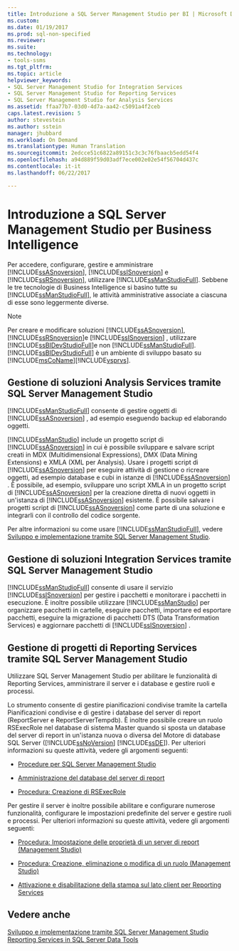 ```yaml
---
title: Introduzione a SQL Server Management Studio per BI | Microsoft Docs
ms.custom: 
ms.date: 01/19/2017
ms.prod: sql-non-specified
ms.reviewer: 
ms.suite: 
ms.technology:
- tools-ssms
ms.tgt_pltfrm: 
ms.topic: article
helpviewer_keywords:
- SQL Server Management Studio for Integration Services
- SQL Server Management Studio for Reporting Services
- SQL Server Management Studio for Analysis Services
ms.assetid: ffaa77b7-03d0-4d7a-aa42-c5091a4f2ceb
caps.latest.revision: 5
author: stevestein
ms.author: sstein
manager: jhubbard
ms.workload: On Demand
ms.translationtype: Human Translation
ms.sourcegitcommit: 2edcce51c6822a89151c3c3c76fbaacb5edd54f4
ms.openlocfilehash: a94d889f59d03adf7ece002e02e54f56704d437c
ms.contentlocale: it-it
ms.lasthandoff: 06/22/2017

---
```

# <a name="introduction-to-sql-server-management-studio-for-business-intelligence"></a>Introduzione a SQL Server Management Studio per Business Intelligence
Per accedere, configurare, gestire e amministrare [!INCLUDE[ssASnoversion](../includes/ssasnoversion_md.md)], [!INCLUDE[ssISnoversion](../includes/ssisnoversion_md.md)] e [!INCLUDE[ssRSnoversion](../includes/ssrsnoversion_md.md)], utilizzare [!INCLUDE[ssManStudioFull](../includes/ssmanstudiofull_md.md)]. Sebbene le tre tecnologie di Business Intelligence si basino tutte su [!INCLUDE[ssManStudioFull](../includes/ssmanstudiofull_md.md)], le attività amministrative associate a ciascuna di esse sono leggermente diverse.  
  
> [!NOTE]  
> Per creare e modificare soluzioni [!INCLUDE[ssASnoversion](../includes/ssasnoversion_md.md)], [!INCLUDE[ssRSnoversion](../includes/ssrsnoversion_md.md)]e [!INCLUDE[ssISnoversion](../includes/ssisnoversion_md.md)] , utilizzare [!INCLUDE[ssBIDevStudioFull](../includes/ssbidevstudiofull_md.md)]e non [!INCLUDE[ssManStudioFull](../includes/ssmanstudiofull_md.md)]. [!INCLUDE[ssBIDevStudioFull](../includes/ssbidevstudiofull_md.md)] è un ambiente di sviluppo basato su [!INCLUDE[msCoName](../includes/msconame_md.md)][!INCLUDE[vsprvs](../includes/vsprvs_md.md)].  
  
## <a name="managing-analysis-services-solutions-using-sql-server-management-studio"></a>Gestione di soluzioni Analysis Services tramite SQL Server Management Studio  
[!INCLUDE[ssManStudioFull](../includes/ssmanstudiofull_md.md)] consente di gestire oggetti di [!INCLUDE[ssASnoversion](../includes/ssasnoversion_md.md)] , ad esempio eseguendo backup ed elaborando oggetti.  
  
[!INCLUDE[ssManStudio](../includes/ssmanstudio_md.md)] include un progetto script di [!INCLUDE[ssASnoversion](../includes/ssasnoversion_md.md)] in cui è possibile sviluppare e salvare script creati in MDX (Multidimensional Expressions), DMX (Data Mining Extensions) e XMLA (XML per Analysis). Usare i progetti script di [!INCLUDE[ssASnoversion](../includes/ssasnoversion_md.md)] per eseguire attività di gestione o ricreare oggetti, ad esempio database e cubi in istanze di [!INCLUDE[ssASnoversion](../includes/ssasnoversion_md.md)] . È possibile, ad esempio, sviluppare uno script XMLA in un progetto script di [!INCLUDE[ssASnoversion](../includes/ssasnoversion_md.md)] per la creazione diretta di nuovi oggetti in un'istanza di [!INCLUDE[ssASnoversion](../includes/ssasnoversion_md.md)] esistente. È possibile salvare i progetti script di [!INCLUDE[ssASnoversion](../includes/ssasnoversion_md.md)] come parte di una soluzione e integrarli con il controllo del codice sorgente.  
  
Per altre informazioni su come usare [!INCLUDE[ssManStudioFull](../includes/ssmanstudiofull_md.md)], vedere [Sviluppo e implementazione tramite SQL Server Management Studio](http://msdn.microsoft.com/en-us/c4f5a06b-e2e4-4660-a3a8-6fd356742c02).  
  
## <a name="managing-integration-services-solutions-using-sql-server-management-studio"></a>Gestione di soluzioni Integration Services tramite SQL Server Management Studio  
[!INCLUDE[ssManStudioFull](../includes/ssmanstudiofull_md.md)] consente di usare il servizio [!INCLUDE[ssISnoversion](../includes/ssisnoversion_md.md)] per gestire i pacchetti e monitorare i pacchetti in esecuzione. È inoltre possibile utilizzare [!INCLUDE[ssManStudio](../includes/ssmanstudio_md.md)] per organizzare pacchetti in cartelle, eseguire pacchetti, importare ed esportare pacchetti, eseguire la migrazione di pacchetti DTS (Data Transformation Services) e aggiornare pacchetti di [!INCLUDE[ssISnoversion](../includes/ssisnoversion_md.md)] .  
  
## <a name="managing-reporting-services-projects-using-sql-server-management-studio"></a>Gestione di progetti di Reporting Services tramite SQL Server Management Studio  
Utilizzare SQL Server Management Studio per abilitare le funzionalità di Reporting Services, amministrare il server e i database e gestire ruoli e processi.  
  
Lo strumento consente di gestire pianificazioni condivise tramite la cartella Pianificazioni condivise e di gestire i database del server di report (ReportServer e ReportServerTempdb). È inoltre possibile creare un ruolo RSExecRole nel database di sistema Master quando si sposta un database del server di report in un'istanza nuova o diversa del Motore di database SQL Server ([!INCLUDE[ssNoVersion](../includes/ssnoversion_md.md)] [!INCLUDE[ssDE](../includes/ssde_md.md)]). Per ulteriori informazioni su queste attività, vedere gli argomenti seguenti:  
  
-   [Procedure per SQL Server Management Studio](http://msdn.microsoft.com/en-us/60685458-9108-47bf-820a-5e7db454d408)  
  
-   [Amministrazione del database del server di report](http://msdn.microsoft.com/en-us/97b2e1b5-3869-4766-97b9-9bf206b52262)  
  
-   [Procedura: Creazione di RSExecRole](http://msdn.microsoft.com/en-us/7ac17341-df7e-4401-870e-652caa2859c0)  
  
Per gestire il server è inoltre possibile abilitare e configurare numerose funzionalità, configurare le impostazioni predefinite del server e gestire ruoli e processi. Per ulteriori informazioni su queste attività, vedere gli argomenti seguenti:  
  
-   [Procedura: Impostazione delle proprietà di un server di report (Management Studio)](http://msdn.microsoft.com/en-us/1ed0f84b-b12a-4e49-b65c-a11a99f9093f)  
  
-   [Procedura: Creazione, eliminazione o modifica di un ruolo (Management Studio)](http://msdn.microsoft.com/en-us/3d1d56e6-a283-44a7-8417-36cb4d2c74d1)  
  
-   [Attivazione e disabilitazione della stampa sul lato client per Reporting Services](http://msdn.microsoft.com/en-us/0e709c96-7517-4547-8ef6-5632f8118524)  
  
## <a name="see-also"></a>Vedere anche  
[Sviluppo e implementazione tramite SQL Server Management Studio](http://msdn.microsoft.com/en-us/132ed779-3ec8-4734-9698-802116d1b017)  
[Reporting Services in SQL Server Data Tools](http://msdn.microsoft.com/en-us/0903c7b2-ac59-45f1-b7d0-922ecd9d76f8)  
  

